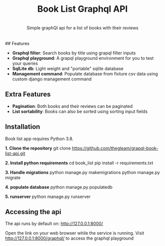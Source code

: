 

<div align="center">
  <h1>Book List Graphql API</h1>
</div>

<br>

<div align="center">
 Simple graphQl api for a list of books with their reviews
</div>

<br>

<br>
## Features

- **Graphql filter**: Search books by title using grapql filter inputs
- **Graphql playground**: A grapql playground environment for you to test your queries
- **SqlLite db**: Light weight and "portable" sqlite database
- **Management command**: Populate database from fixture csv data using custom django management command 

## Extra Features

- **Pagination**: Both books and their reviews can be paginated
- **List sortability**: Books can also be sorted using sorting input fields


## Installation

Book list app requires Python 3.8.

**1. Clone the repository**
git clone https://github.com/thegleam/grapql-book-list-api.git

**2. Install python requirements**
cd book_list
pip install -r requirements.txt

**3. Handle migrations**
python manage.py makemigrations
python manage.py migrate

**4. populate database**
python manage.py populatedb

**5. runserver**
python manage.py runserver

## Accessing the api

The api runs by default on:
http://127.0.0.1:8000/

Open the link on your web browser while the service is running.
Visit http://127.0.0.1:8000/graphql/ to access the graphql playground



